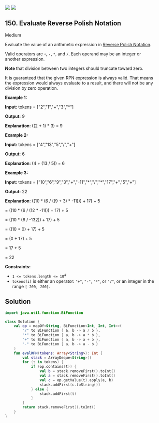 [![](https://img.shields.io/github/stars/javadev/LeetCode-in-Kotlin?label=Stars&style=flat-square)](https://github.com/javadev/LeetCode-in-Kotlin)
[![](https://img.shields.io/github/forks/javadev/LeetCode-in-Kotlin?label=Fork%20me%20on%20GitHub%20&style=flat-square)](https://github.com/javadev/LeetCode-in-Kotlin/fork)

## 150\. Evaluate Reverse Polish Notation

Medium

Evaluate the value of an arithmetic expression in [Reverse Polish Notation](http://en.wikipedia.org/wiki/Reverse_Polish_notation).

Valid operators are `+`, `-`, `*`, and `/`. Each operand may be an integer or another expression.

**Note** that division between two integers should truncate toward zero.

It is guaranteed that the given RPN expression is always valid. That means the expression would always evaluate to a result, and there will not be any division by zero operation.

**Example 1:**

**Input:** tokens = ["2","1","+","3","\*"]

**Output:** 9

**Explanation:** ((2 + 1) \* 3) = 9

**Example 2:**

**Input:** tokens = ["4","13","5","/","+"]

**Output:** 6

**Explanation:** (4 + (13 / 5)) = 6

**Example 3:**

**Input:** tokens = ["10","6","9","3","+","-11","\*","/","\*","17","+","5","+"]

**Output:** 22

**Explanation:** ((10 \* (6 / ((9 + 3) \* -11))) + 17) + 5 

= ((10 \* (6 / (12 \* -11))) + 17) + 5 

= ((10 \* (6 / -132)) + 17) + 5 

= ((10 \* 0) + 17) + 5 

= (0 + 17) + 5 

= 17 + 5 

= 22

**Constraints:**

*   <code>1 <= tokens.length <= 10<sup>4</sup></code>
*   `tokens[i]` is either an operator: `"+"`, `"-"`, `"*"`, or `"/"`, or an integer in the range `[-200, 200]`.

## Solution

```kotlin
import java.util.function.BiFunction

class Solution {
    val op = mapOf<String, BiFunction<Int, Int, Int>>(
        "/" to BiFunction { a, b -> a / b },
        "*" to BiFunction { a, b -> a * b },
        "+" to BiFunction { a, b -> a + b },
        "-" to BiFunction { a, b -> a - b }
    )
    fun evalRPN(tokens: Array<String>): Int {
        val stack = ArrayDeque<String>()
        for (t in tokens) {
            if (op.contains(t)) {
                val b = stack.removeFirst().toInt()
                val a = stack.removeFirst().toInt()
                val c = op.getValue(t).apply(a, b)
                stack.addFirst(c.toString())
            } else {
                stack.addFirst(t)
            }
        }
        return stack.removeFirst().toInt()
    }
}
```